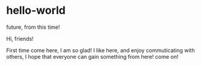 # hello-world
future, from this time!

Hi, friends!

First time come here, I am so glad! I like here, and enjoy commuticating with others, I hope that everyone can gain something from here!
come on!
